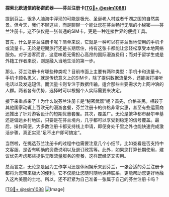 **探索北欧通信的秘密武器——芬兰注册卡[[TG💪+ @esim1088](https://t.me/s/esim1088)]**

提到芬兰，很多人脑海中浮现的可能是极光、圣诞老人村或者千湖之国的自然美景。但今天，我们不聊这些，而是聊聊一个能让您在芬兰畅行无阻的小秘密——芬兰注册卡。这不仅仅是一张普通的SIM卡，更是一种连接世界的便捷工具。

首先，什么是芬兰注册卡呢？简单来说，它就是一种可以在芬兰当地使用的手机卡或流量卡。无论是短期旅行还是长期居住，持有这张卡都能让您轻松享受本地网络服务。对于游客而言，这意味着无需担心高昂的国际漫游费用；而对于留学生或是外籍工作者来说，则是融入当地生活的第一步。

那么，芬兰注册卡有哪些种类呢？目前市面上主要有两种类型：手机卡和流量卡。手机卡顾名思义，就是传统意义上的SIM卡，除了提供数据流量外，还能拨打接听电话以及发送短信。而流量卡则专注于数据传输，适合那些主要需求为上网冲浪的人群。两者各有优势，选择时可以根据个人实际需要来决定。

接下来重点来了！为什么说芬兰注册卡是“秘密武器”呢？首先，价格亲民。相较于其他国家动辄上百欧元的漫游套餐，芬兰注册卡的价格非常实惠，甚至有些运营商还推出了针对游客设计的短期优惠套餐。其次，覆盖广。无论是繁华都市赫尔辛基还是偏远乡村地区，只要是在芬兰境内，几乎都可以享受到稳定的信号覆盖。最后，操作简便。大多数注册卡都支持线上申请，即便身处千里之外也能快速完成激活步骤，真正实现“足不出户即可搞定”。

当然啦，在挑选芬兰注册卡的过程中也需要注意几个小细节。比如查看是否支持中文客服、是否有明确的资费说明以及退订政策等。此外，如果您打算长期使用，建议优先考虑那些提供无限流量服务的套餐，这样既经济又实用。

总而言之，无论您是因为工作学习还是休闲娱乐来到芬兰，一张合适的芬兰注册卡都将为您带来极大的便利。它不仅能让您随时随地保持联系，更能帮助您更好地融入这片美丽的土地。所以，还不赶紧为自己准备一张属于自己的芬兰注册卡吗？

[[TG💪+ @esim1088](https://t.me/s/esim1088) ![Image](https://i.postimg.cc/4NQfJmqS/Snipaste-2025-05-13-00-14-12.png)]